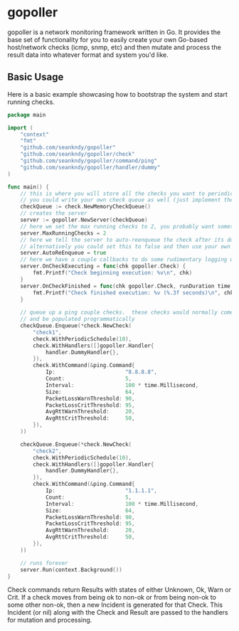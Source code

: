 # gopoller
gopoller is a network monitoring framework written in Go.  It provides the base set of functionality for you to easily create your own Go-based host/network checks (icmp, snmp, etc) and then mutate and process the result data into whatever format and system you'd like. 
## Basic Usage
Here is a basic example showcasing how to bootstrap the system and start running checks.

```go
package main

import (
	"context"
	"fmt"
	"github.com/seankndy/gopoller"
	"github.com/seankndy/gopoller/check"
	"github.com/seankndy/gopoller/command/ping"
	"github.com/seankndy/gopoller/handler/dummy"
)

func main() {
	// this is where you will store all the checks you want to periodically execute
	// you could write your own check queue as well (just implement the CheckQueue interface)
	checkQueue := check.NewMemoryCheckQueue()
	// creates the server
	server := gopoller.NewServer(checkQueue)
	// here we set the max running checks to 2, you probably want something much higher
	server.MaxRunningChecks = 2
	// here we tell the server to auto-reenqueue the check after its done executing
	// alternatively you could set this to false and then use your own system for populating checkQueue
	server.AutoReEnqueue = true
	// here we have a couple callbacks to do some rudimentary logging when check start and finish
	server.OnCheckExecuting = func(chk gopoller.Check) {
		fmt.Printf("Check beginning execution: %v\n", chk)
	}
	server.OnCheckFinished = func(chk gopoller.Check, runDuration time.Duration) {
		fmt.Printf("Check finished execution: %v (%.3f seconds)\n", chk, runDuration.Seconds())
	}
	
	// queue up a ping couple checks.  these checks would normally come from your own database
	// and be populated programmatically
	checkQueue.Enqueue(*check.NewCheck(
		"check1",
		check.WithPeriodicSchedule(10),
		check.WithHandlers([]gopoller.Handler{
			handler.DummyHandler{},
		}),
		check.WithCommand(&ping.Command{
			Ip:                      "8.8.8.8",
			Count:                   5,
			Interval:                100 * time.Millisecond,
			Size:                    64,
			PacketLossWarnThreshold: 90,
			PacketLossCritThreshold: 95,
			AvgRttWarnThreshold:     20,
			AvgRttCritThreshold:     50,
		}),
    ))

	checkQueue.Enqueue(*check.NewCheck(
		"check2",
		check.WithPeriodicSchedule(10),
		check.WithHandlers([]gopoller.Handler{
			handler.DummyHandler{},
		}),
		check.WithCommand(&ping.Command{
			Ip:                      "1.1.1.1",
			Count:                   5,
			Interval:                100 * time.Millisecond,
			Size:                    64,
			PacketLossWarnThreshold: 90,
			PacketLossCritThreshold: 95,
			AvgRttWarnThreshold:     20,
			AvgRttCritThreshold:     50,
		}),
	))

	// runs forever
	server.Run(context.Background())
}
```
Check commands return Results with states of either Unknown, Ok, Warn or Crit.  If a check moves from being ok to non-ok or from being non-ok to some other non-ok, then a new Incident is generated for that Check.  This Incident (or nil) along with the Check and Result are passed to the handlers for mutation and processing.